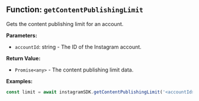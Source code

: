 ## Function: `getContentPublishingLimit`

Gets the content publishing limit for an account.

**Parameters:**

- `accountId`: string - The ID of the Instagram account.

**Return Value:**

- `Promise<any>` - The content publishing limit data.

**Examples:**

```typescript
const limit = await instagramSDK.getContentPublishingLimit('<accountId>');
```
